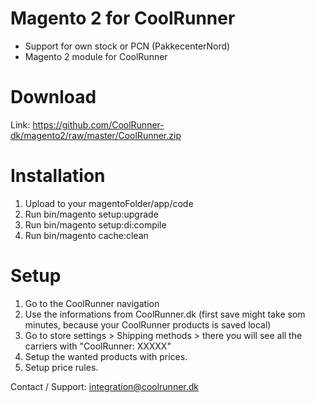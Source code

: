 # Magento 2 for CoolRunner
- Support for own stock or PCN (PakkecenterNord)
- Magento 2 module for CoolRunner 

# Download
Link: https://github.com/CoolRunner-dk/magento2/raw/master/CoolRunner.zip

# Installation
1. Upload to your magentoFolder/app/code
2. Run bin/magento setup:upgrade
3. Run bin/magento setup:di:compile
4. Run bin/magento cache:clean

# Setup
1. Go to the CoolRunner navigation
2. Use the informations from CoolRunner.dk (first save might take som minutes, because your CoolRunner products is saved local)
3. Go to store settings > Shipping methods > there you will see all the carriers with "CoolRunner: XXXXX" 
4. Setup the wanted products with prices.
5. Setup price rules.

Contact / Support: integration@coolrunner.dk 
